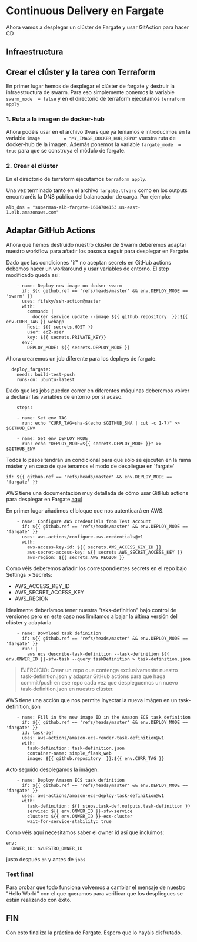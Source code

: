 # Continuous Delivery en Fargate

Ahora vamos a desplegar un clúster de Fargate y usar GitAction para hacer CD

## Infraestructura

## Crear el clúster y la tarea con Terraform

En primer lugar hemos de desplegar el clúster de fargate y destruir la infraestructura de swarm. Para eso simplemente ponemos la variable `swarm_mode  = false` y en el directorio de terraform ejecutamos `terraform apply`

### 1. Ruta a la imagen de docker-hub

Ahora podéis usar en el archivo tfvars que ya teníamos e introducimos en la variable `image         = "MY_IMAGE_DOCKER_HUB_REPO"` vuestra ruta de docker-hub de la imagen.
Además ponemos la variable `fargate_mode  = true` para que se construya el módulo de fargate.

### 2. Crear el clúster

En el directorio de terraform ejecutamos `terraform apply`.

Una vez terminado tanto en el archivo ``fargate.tfvars`` como en los outputs encontraréis la DNS pública del balanceador de carga. Por ejemplo:

``alb_dns = "superman-alb-fargate-1604704153.us-east-1.elb.amazonaws.com"``

## Adaptar GitHub Actions

Ahora que hemos destruido nuestro clúster de Swarm deberemos adaptar nuestro workflow para añadir los pasos a seguir para desplegar en Fargate.

Dado que las condiciones "if" no aceptan secrets en GitHub actions debemos hacer un workaround y usar variables de entorno. El step modificado queda así:

```
    - name: Deploy new image on docker-swarm
      if: ${{ github.ref == 'refs/heads/master' && env.DEPLOY_MODE == 'swarm' }}
      uses: fifsky/ssh-action@master
      with:
        command: |
          docker service update --image ${{ github.repository  }}:${{ env.CURR_TAG }} webapp
        host: ${{ secrets.HOST }}
        user: ec2-user
        key: ${{ secrets.PRIVATE_KEY}}
      env:
        DEPLOY_MODE: ${{ secrets.DEPLOY_MODE }}
```

Ahora crearemos un job diferente para los deploys de fargate.

```
  deploy_fargate:
    needs: build-test-push
    runs-on: ubuntu-latest
```

Dado que los jobs pueden correr en diferentes máquinas deberemos volver a declarar las variables de entorno por si acaso.

```
    steps:

    - name: Set env TAG
      run: echo "CURR_TAG=sha-$(echo $GITHUB_SHA | cut -c 1-7)" >> $GITHUB_ENV

    - name: Set env DEPLOY_MODE
      run: echo "DEPLOY_MODE=${{ secrets.DEPLOY_MODE }}" >> $GITHUB_ENV
```    

Todos lo pasos tendrán un condicional para que sólo se ejecuten en la rama máster y en caso de que tenamos el modo de despliegue en 'fargate'

```
if: ${{ github.ref == 'refs/heads/master' && env.DEPLOY_MODE == 'fargate' }}
```

AWS tiene una documentación muy detallada de cómo usar GitHub actions para desplegar en Fargate [aquí](https://aws.amazon.com/blogs/opensource/github-actions-aws-fargate/)

En primer lugar añadimos el bloque que nos autenticará en AWS.

```
    - name: Configure AWS credentials from Test account
      if: ${{ github.ref == 'refs/heads/master' && env.DEPLOY_MODE == 'fargate' }}
      uses: aws-actions/configure-aws-credentials@v1
      with:
        aws-access-key-id: ${{ secrets.AWS_ACCESS_KEY_ID }}
        aws-secret-access-key: ${{ secrets.AWS_SECRET_ACCESS_KEY }}
        aws-region: ${{ secrets.AWS_REGION }}
```

Como véis deberemos añadir los correspondientes secrets en el repo bajo Settings > Secrets:

- AWS_ACCESS_KEY_ID
- AWS_SECRET_ACCESS_KEY
- AWS_REGION

Idealmente deberíamos tener nuestra "taks-definition" bajo control de versiones pero en este caso nos limitamos a bajar la última versión del clúster y adaptarla

```
    - name: Download task definition
      if: ${{ github.ref == 'refs/heads/master' && env.DEPLOY_MODE == 'fargate' }}
      run: |
        aws ecs describe-task-definition --task-definition ${{ env.ONWER_ID }}-sfw-task --query taskDefinition > task-definition.json
```

> EJERCICIO: Crear un repo que contenga exclusivamente nuestro task-definition.json y adaptar GitHub actions para que haga commit/push en ese repo cada vez que despleguemos un nuevo task-definition.json en nuestro clúster.

AWS tiene una acción que nos permite inyectar la nueva imágen en un task-definition.json

```
    - name: Fill in the new image ID in the Amazon ECS task definition
      if: ${{ github.ref == 'refs/heads/master' && env.DEPLOY_MODE == 'fargate' }}
      id: task-def
      uses: aws-actions/amazon-ecs-render-task-definition@v1
      with:
        task-definition: task-definition.json
        container-name: simple_flask_web
        image: ${{ github.repository  }}:${{ env.CURR_TAG }}
```

Acto seguido desplegamos la imágen:

```
    - name: Deploy Amazon ECS task definition
      if: ${{ github.ref == 'refs/heads/master' && env.DEPLOY_MODE == 'fargate' }}
      uses: aws-actions/amazon-ecs-deploy-task-definition@v1
      with:
        task-definition: ${{ steps.task-def.outputs.task-definition }}
        service: ${{ env.ONWER_ID }}-sfw-service
        cluster: ${{ env.ONWER_ID }}-ecs-cluster
        wait-for-service-stability: true
```

Como véis aquí necesitamos saber el owner id así que incluimos:

```
env:
  ONWER_ID: $VUESTRO_OWNER_ID
```

justo después `on` y antes de `jobs`

### Test final

Para probar que todo funciona volvemos a cambiar el mensaje de nuestro "Hello World" con el que queramos para verificar que los despliegues se están realizando con éxito.

## FIN

Con esto finaliza la práctica de Fargate. Espero que lo hayáis disfrutado.

